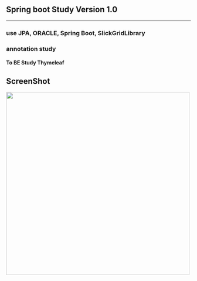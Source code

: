 ## Spring boot Study Version 1.0

-----------
### use JPA, ORACLE, Spring Boot, SlickGridLibrary
### annotation study
#### To BE Study Thymeleaf 
  	
ScreenShot
-----------
<div>
<img width="500" src="https://user-images.githubusercontent.com/20349724/64487114-31ca7500-d271-11e9-8cd1-4a09a64feae1.JPG">
</div>

